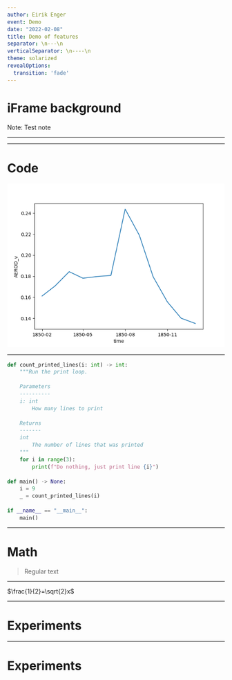 ```yaml
---
author: Eirik Enger
event: Demo
date: "2022-02-08"
title: Demo of features
separator: \n---\n
verticalSeparator: \n----\n
theme: solarized
revealOptions:
  transition: 'fade'
---
```


# iFrame background

Note:
Test note

----

<!-- .slide: data-background-iframe="https://eirikenger.xyz" -->

---

# Code

![Aerosol forcing](https://github.com/engeir/presentations/raw/main/2022/uit-climate-meeting/assets/AEROD_v_simple_vanilla.png)
<!-- .element: class="fragment" -->

----

```python [21,22|19|2-13]
def count_printed_lines(i: int) -> int:
    """Run the print loop.

    Parameters
    ----------
    i: int
        How many lines to print

    Returns
    -------
    int
        The number of lines that was printed
    """
    for i in range(3):
        print(f"Do nothing, just print line {i}")

def main() -> None:
    i = 9
    _ = count_printed_lines(i)

if __name__ == "__main__":
    main()
```

---

<!-- .slide: style="color: #ee2" -->

# Math

> Regular text
<!-- .element: class="fragment" style="font-size: 0.30em !important;" -->

----

$\frac{1}{2}=\sqrt{2}x$

---

# Experiments
<!-- .element: class="data-auto-animate" -->

---

# Experiments
<!-- .element: class="data-auto-animate" style="margin-top: 100px; color: red;" -->
